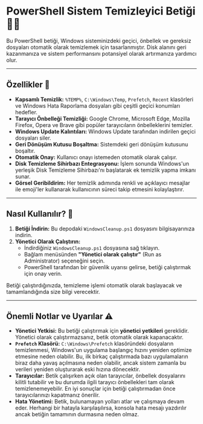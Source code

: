 # PowerShell Sistem Temizleyici Betiği 🧹✨

Bu PowerShell betiği, Windows sisteminizdeki geçici, önbellek ve gereksiz dosyaları otomatik olarak temizlemek için tasarlanmıştır. Disk alanını geri kazanmanıza ve sistem performansını potansiyel olarak artırmanıza yardımcı olur.

---

## Özellikler 🚀

* **Kapsamlı Temizlik:** `%TEMP%`, `C:\Windows\Temp`, `Prefetch`, `Recent` klasörleri ve Windows Hata Raporlama dosyaları gibi çeşitli geçici konumları hedefler.
* **Tarayıcı Önbelleği Temizliği:** Google Chrome, Microsoft Edge, Mozilla Firefox, Opera ve Brave gibi popüler tarayıcıların önbelleklerini temizler.
* **Windows Update Kalıntıları:** Windows Update tarafından indirilen geçici dosyaları siler.
* **Geri Dönüşüm Kutusu Boşaltma:** Sistemdeki geri dönüşüm kutusunu boşaltır.
* **Otomatik Onay:** Kullanıcı onayı istemeden otomatik olarak çalışır.
* **Disk Temizleme Sihirbazı Entegrasyonu:** İşlem sonunda Windows'un yerleşik Disk Temizleme Sihirbazı'nı başlatarak ek temizlik yapma imkanı sunar.
* **Görsel Geribildirim:** Her temizlik adımında renkli ve açıklayıcı mesajlar ile emoji'ler kullanarak kullanıcının süreci takip etmesini kolaylaştırır.

---

## Nasıl Kullanılır? 📖

1.  **Betiği İndirin:** Bu depodaki `WindowsCleanup.ps1` dosyasını bilgisayarınıza indirin.
2.  **Yönetici Olarak Çalıştırın:**
    * İndirdiğiniz `WindowsCleanup.ps1` dosyasına sağ tıklayın.
    * Bağlam menüsünden **"Yönetici olarak çalıştır"** (Run as Administrator) seçeneğini seçin.
    * PowerShell tarafından bir güvenlik uyarısı gelirse, betiği çalıştırmak için onay verin.

Betiği çalıştırdığınızda, temizleme işlemi otomatik olarak başlayacak ve tamamlandığında size bilgi verecektir.

---

## Önemli Notlar ve Uyarılar ⚠️

* **Yönetici Yetkisi:** Bu betiği çalıştırmak için **yönetici yetkileri** gereklidir. Yönetici olarak çalıştırmazsanız, betik otomatik olarak kapanacaktır.
* **`Prefetch` Klasörü:** `C:\Windows\Prefetch` klasöründeki dosyaların temizlenmesi, Windows'un uygulama başlangıç hızını yeniden optimize etmesine neden olabilir. Bu, ilk birkaç çalıştırmada bazı uygulamaların biraz daha yavaş açılmasına neden olabilir, ancak sistem zamanla bu verileri yeniden oluşturarak eski hızına dönecektir.
* **Tarayıcılar:** Betik çalışırken açık olan tarayıcılar, önbellek dosyalarını kilitli tutabilir ve bu durumda ilgili tarayıcı önbellekleri tam olarak temizlenemeyebilir. En iyi sonuçlar için betiği çalıştırmadan önce tarayıcılarınızı kapatmanız önerilir.
* **Hata Yönetimi:** Betik, bulunamayan yolları atlar ve çalışmaya devam eder. Herhangi bir hatayla karşılaşılırsa, konsola hata mesajı yazdırılır ancak betiğin tamamının durmasına neden olmaz.
